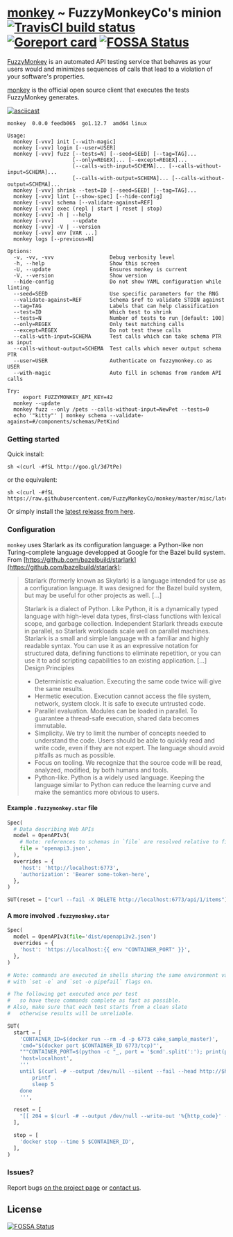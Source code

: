 # [monkey](https://github.com/FuzzyMonkeyCo/monkey) ~ FuzzyMonkeyCo's minion [![TravisCI build status](https://travis-ci.org/FuzzyMonkeyCo/monkey.svg?branch=master)](https://travis-ci.org/FuzzyMonkeyCo/monkey/builds) [![Goreport card](https://goreportcard.com/badge/github.com/FuzzyMonkeyCo/monkey)](https://goreportcard.com/report/github.com/FuzzyMonkeyCo/monkey) [![FOSSA Status](https://app.fossa.com/api/projects/git%2Bgithub.com%2FFuzzyMonkeyCo%2Fmonkey.svg?type=shield)](https://app.fossa.com/projects/git%2Bgithub.com%2FFuzzyMonkeyCo%2Fmonkey?ref=badge_shield)

[FuzzyMonkey](https://fuzzymonkey.co) is an automated API testing service that behaves as your users would and minimizes sequences of calls that lead to a violation of your software's properties.

[monkey](https://github.com/FuzzyMonkeyCo/monkey) is the official open source client that executes the tests FuzzyMonkey generates.

[![asciicast](https://asciinema.org/a/171571.png)](https://asciinema.org/a/171571?autoplay=1)

```
monkey  0.0.0 feedb065  go1.12.7  amd64 linux

Usage:
  monkey [-vvv] init [--with-magic]
  monkey [-vvv] login [--user=USER]
  monkey [-vvv] fuzz [--tests=N] [--seed=SEED] [--tag=TAG]...
                     [--only=REGEX]... [--except=REGEX]...
                     [--calls-with-input=SCHEMA]... [--calls-without-input=SCHEMA]...
                     [--calls-with-output=SCHEMA]... [--calls-without-output=SCHEMA]...
  monkey [-vvv] shrink --test=ID [--seed=SEED] [--tag=TAG]...
  monkey [-vvv] lint [--show-spec] [--hide-config]
  monkey [-vvv] schema [--validate-against=REF]
  monkey [-vvv] exec (repl | start | reset | stop)
  monkey [-vvv] -h | --help
  monkey [-vvv]      --update
  monkey [-vvv] -V | --version
  monkey [-vvv] env [VAR ...]
  monkey logs [--previous=N]

Options:
  -v, -vv, -vvv                  Debug verbosity level
  -h, --help                     Show this screen
  -U, --update                   Ensures monkey is current
  -V, --version                  Show version
  --hide-config                  Do not show YAML configuration while linting
  --seed=SEED                    Use specific parameters for the RNG
  --validate-against=REF         Schema $ref to validate STDIN against
  --tag=TAG                      Labels that can help classification
  --test=ID                      Which test to shrink
  --tests=N                      Number of tests to run [default: 100]
  --only=REGEX                   Only test matching calls
  --except=REGEX                 Do not test these calls
  --calls-with-input=SCHEMA      Test calls which can take schema PTR as input
  --calls-without-output=SCHEMA  Test calls which never output schema PTR
  --user=USER                    Authenticate on fuzzymonkey.co as USER
  --with-magic                   Auto fill in schemas from random API calls

Try:
     export FUZZYMONKEY_API_KEY=42
  monkey --update
  monkey fuzz --only /pets --calls-without-input=NewPet --tests=0
  echo '"kitty"' | monkey schema --validate-against=#/components/schemas/PetKind
```

### Getting started

Quick install:

```shell
sh <(curl -#fSL http://goo.gl/3d7tPe)
```

or the equivalent:

```shell
sh <(curl -#fSL https://raw.githubusercontent.com/FuzzyMonkeyCo/monkey/master/misc/latest.sh)
```

Or simply install the [latest release from here](https://github.com/FuzzyMonkeyCo/monkey/releases/latest).

### Configuration

`monkey` uses Starlark as its configuration language: a Python-like non Turing-complete language developped at Google for the Bazel build system.
From [https://github.com/bazelbuild/starlark](https://github.com/bazelbuild/starlark):
> Starlark (formerly known as Skylark) is a language intended for use as a configuration language. It was designed for the Bazel build system, but may be useful for other projects as well. [...]
>
> Starlark is a dialect of Python. Like Python, it is a dynamically typed language with high-level data types, first-class functions with lexical scope, and garbage collection. Independent Starlark threads execute in parallel, so Starlark workloads scale well on parallel machines. Starlark is a small and simple language with a familiar and highly readable syntax. You can use it as an expressive notation for structured data, defining functions to eliminate repetition, or you can use it to add scripting capabilities to an existing application.
> [...]
> Design Principles
> * Deterministic evaluation. Executing the same code twice will give the same results.
> * Hermetic execution. Execution cannot access the file system, network, system clock. It is safe to execute untrusted code.
> * Parallel evaluation. Modules can be loaded in parallel. To guarantee a thread-safe execution, shared data becomes immutable.
> * Simplicity. We try to limit the number of concepts needed to understand the code. Users should be able to quickly read and write code, even if they are not expert. The language should avoid pitfalls as much as possible.
> * Focus on tooling. We recognize that the source code will be read, analyzed, modified, by both humans and tools.
> * Python-like. Python is a widely used language. Keeping the language similar to Python can reduce the learning curve and make the semantics more obvious to users.

#### Example `.fuzzymonkey.star` file


```python
Spec(
  # Data describing Web APIs
  model = OpenAPIv3(
    # Note: references to schemas in `file` are resolved relative to file's location.
    file = 'openapi3.json',
  ),
  overrides = {
    'host': 'http://localhost:6773',
    'authorization': 'Bearer some-token-here',
  },
)

SUT(reset = ["curl --fail -X DELETE http://localhost:6773/api/1/items"])
```

#### A more involved `.fuzzymonkey.star`

```python
Spec(
  model = OpenAPIv3(file='dist/openapi3v2.json')
  overrides = {
    'host': 'https://localhost:{{ env "CONTAINER_PORT" }}',
  },
)

# Note: commands are executed in shells sharing the same environment variables,
# with `set -e` and `set -o pipefail` flags on.

# The following get executed once per test
#   so have these commands complete as fast as possible.
# Also, make sure that each test starts from a clean slate
#   otherwise results will be unreliable.

SUT(
  start = [
    'CONTAINER_ID=$(docker run --rm -d -p 6773 cake_sample_master)',
    'cmd="$(docker port $CONTAINER_ID 6773/tcp)"',
    """CONTAINER_PORT=$(python -c "_, port = '$cmd'.split(':'); print(port)")""",
    'host=localhost',
    '''
    until $(curl -# --output /dev/null --silent --fail --head http://$host:$CONTAINER_PORT/api/1/items); do
        printf .
        sleep 5
    done
    ''',

  reset = [
    "[[ 204 = $(curl -# --output /dev/null --write-out '%{http_code}' -X DELETE http://$host:$CONTAINER_PORT/api/1/items) ]]",
  ],

  stop = [
    'docker stop --time 5 $CONTAINER_ID',
  ],
)
```

### Issues?

Report bugs [on the project page](https://github.com/FuzzyMonkeyCo/monkey/issues) or [contact us](mailto:ook@fuzzymonkey.co).


## License

[![FOSSA Status](https://app.fossa.io/api/projects/git%2Bgithub.com%2FFuzzyMonkeyCo%2Fmonkey.svg?type=large)](https://app.fossa.io/projects/git%2Bgithub.com%2FFuzzyMonkeyCo%2Fmonkey?ref=badge_large)
